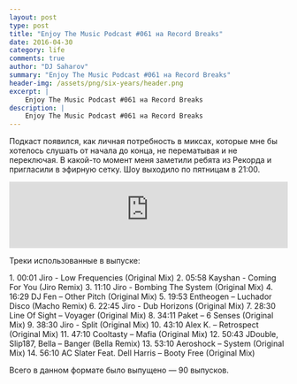 ```yaml
---
layout: post
type: post
title: "Enjoy The Music Podcast #061 на Record Breaks"
date: 2016-04-30
category: life
comments: true
author: "DJ Saharov"
summary: "Enjoy The Music Podcast #061 на Record Breaks"
header-img: /assets/png/six-years/header.png
excerpt: |
    Enjoy The Music Podcast #061 на Record Breaks
description: |
    Enjoy The Music Podcast #061 на Record Breaks
---
```


<p>
<span class="firstcharacter">П</span>одкаст появился, как личная потребность в миксах, которые мне бы хотелось слушать от начала до конца, не перематывая и не переключая. В какой-то момент меня заметили ребята из Рекорда и пригласили в эфирную сетку. Шоу выходило по пятницам в 21:00.
</p>

<iframe width="100%" height="120" src="https://player-widget.mixcloud.com/widget/iframe/?hide_cover=1&feed=%2Fdjsaharovofficial%2Fenjoy-the-music-podcast-061%2F" frameborder="0" allow="encrypted-media; fullscreen; autoplay; idle-detection; speaker-selection; web-share;" ></iframe>

<p>Треки использованные в выпуске:</p>
1. 00:01 Jiro - Low Frequencies (Original Mix)
2. 05:58 Kayshan - Coming For You (Jiro Remix)
3. 11:10 Jiro - Bombing The System (Original Mix)
4. 16:29 DJ Fen – Other Pitch (Original Mix)
5. 19:53 Entheogen – Luchador Disco (Macho Remix)
6. 22:45 Jiro - Dub Horizons (Original Mix)
7. 28:30 Line Of Sight – Voyager (Original Mix)
8. 34:11 Paket – 6 Senses (Original Mix)
9. 38:30 Jiro - Split (Original Mix)
10. 43:10 Alex K. – Retrospect (Original Mix)
11. 47:10 Cooltasty – Mafia (Original Mix)
12. 50:43 JDouble, Slip187, Bella – Banger (Bella Remix)
13. 53:10 Aeroshock – System (Original Mix)
14. 56:10 AC Slater Feat. Dell Harris – Booty Free (Original Mix)

<p>Всего в данном формате было выпущено &mdash; 90 выпусков.</p>
